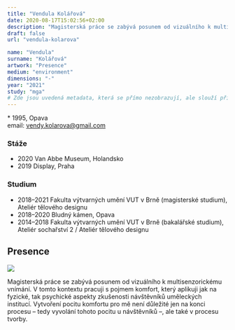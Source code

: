 ```yaml
---
title: "Vendula Kolářová"
date: 2020-08-17T15:02:56+02:00
description: "Magisterská práce se zabývá posunem od vizuálního k multisenzorickému vnímání."
draft: false
url: "vendula-kolarova"

name: "Vendula"
surname: "Kolářová"
artwork: "Presence"
medium: "environment"
dimensions: "-"
year: "2021"
study: "mga"
# Zde jsou uvedená metadata, která se přímo nezobrazují, ale slouží při generování webu - tagů pro Facebook a Twitter, atd.
---
```


\* 1995, Opava  
email: vendy.kolarova@gmail.com

### Stáže
* 2020 Van Abbe Museum, Holandsko
* 2019 Display, Praha

### Studium
* 2018–2021 Fakulta výtvarných umění VUT v Brně (magisterské studium), Ateliér tělového designu
* 2018–2020 Bludný kámen, Opava
* 2014–2018 Fakulta výtvarných umění VUT v Brně (bakalářské studium), Ateliér sochařství 2 / Ateliér tělového designu

## Presence

![](/2021/kolarova/1.jpg)

Magisterská práce se zabývá posunem od vizuálního k multisenzorickému vnímání.
V tomto kontextu pracuji s pojmem komfort, který aplikuji jak na fyzické, tak psychické aspekty zkušenosti návštěvníků uměleckých institucí.
Vytvoření pocitu komfortu pro mě není důležité jen na konci procesu – tedy vyvolání tohoto pocitu u návštěvníků –, ale také v procesu tvorby.
